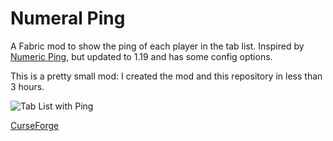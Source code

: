 # Numeral Ping
A Fabric mod to show the ping of each player in the tab list. Inspired by [Numeric Ping](https://www.curseforge.com/minecraft/mc-mods/numericping), but updated to 1.19 and has some config options.

This is a pretty small mod: I created the mod and this repository in less than 3 hours.

![Tab List with Ping](https://user-images.githubusercontent.com/57493648/147222964-0fca6dbd-644f-4ade-853a-ef55ab658637.png)

[CurseForge](https://www.curseforge.com/minecraft/mc-mods/numeral-ping)
